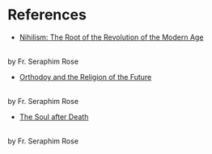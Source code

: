 # References

* [Nihilism: The Root of the Revolution of the Modern Age](https://www.sainthermanmonastery.com/product-p/nihil.htm)
 <br />
  by Fr. Seraphim Rose

* [Orthodoy and the Religion of the Future](https://www.sainthermanmonastery.com/product-p/orf.htm)
 <br />
  by Fr. Seraphim Rose

* [The Soul after Death](https://www.sainthermanmonastery.com/product-p/sad.htm)
 <br />
  by Fr. Seraphim Rose


